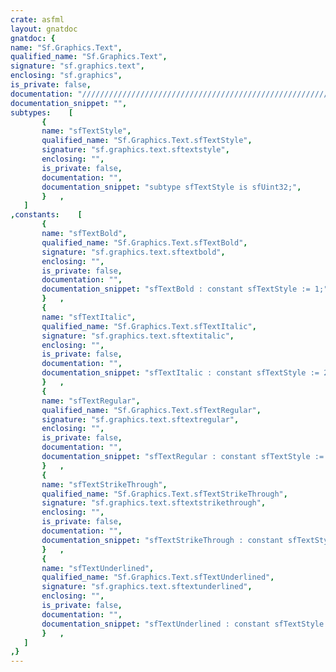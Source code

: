 ```yaml
---
crate: asfml
layout: gnatdoc
gnatdoc: {
name: "Sf.Graphics.Text",
qualified_name: "Sf.Graphics.Text",
signature: "sf.graphics.text",
enclosing: "sf.graphics",
is_private: false,
documentation: "//////////////////////////////////////////////////////////\n/ sfText styles\n//////////////////////////////////////////////////////////\n/< Regular characters, no style\n/< Bold characters\n/< Italic characters\n/< Underlined characters\n/< Strike through characters",
documentation_snippet: "",
subtypes:    [
       {
       name: "sfTextStyle",
       qualified_name: "Sf.Graphics.Text.sfTextStyle",
       signature: "sf.graphics.text.sftextstyle",
       enclosing: "",
       is_private: false,
       documentation: "",
       documentation_snippet: "subtype sfTextStyle is sfUint32;",
       }   ,
   ]
,constants:    [
       {
       name: "sfTextBold",
       qualified_name: "Sf.Graphics.Text.sfTextBold",
       signature: "sf.graphics.text.sftextbold",
       enclosing: "",
       is_private: false,
       documentation: "",
       documentation_snippet: "sfTextBold : constant sfTextStyle := 1;",
       }   ,
       {
       name: "sfTextItalic",
       qualified_name: "Sf.Graphics.Text.sfTextItalic",
       signature: "sf.graphics.text.sftextitalic",
       enclosing: "",
       is_private: false,
       documentation: "",
       documentation_snippet: "sfTextItalic : constant sfTextStyle := 2;",
       }   ,
       {
       name: "sfTextRegular",
       qualified_name: "Sf.Graphics.Text.sfTextRegular",
       signature: "sf.graphics.text.sftextregular",
       enclosing: "",
       is_private: false,
       documentation: "",
       documentation_snippet: "sfTextRegular : constant sfTextStyle := 0;",
       }   ,
       {
       name: "sfTextStrikeThrough",
       qualified_name: "Sf.Graphics.Text.sfTextStrikeThrough",
       signature: "sf.graphics.text.sftextstrikethrough",
       enclosing: "",
       is_private: false,
       documentation: "",
       documentation_snippet: "sfTextStrikeThrough : constant sfTextStyle := 8;",
       }   ,
       {
       name: "sfTextUnderlined",
       qualified_name: "Sf.Graphics.Text.sfTextUnderlined",
       signature: "sf.graphics.text.sftextunderlined",
       enclosing: "",
       is_private: false,
       documentation: "",
       documentation_snippet: "sfTextUnderlined : constant sfTextStyle := 4;",
       }   ,
   ]
,}
---
```

